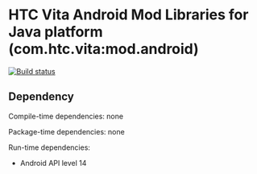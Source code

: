 # HTC Vita Android Mod Libraries for Java platform (com.htc.vita:mod.android)

[![Build status](https://ci.appveyor.com/api/projects/status/buy893k16ls47vvu/branch/master?svg=true)](https://ci.appveyor.com/project/kenelin/vita-mod-android-java/branch/master)

## Dependency

Compile-time dependencies: none

Package-time dependencies: none

Run-time dependencies:

* Android API level 14
